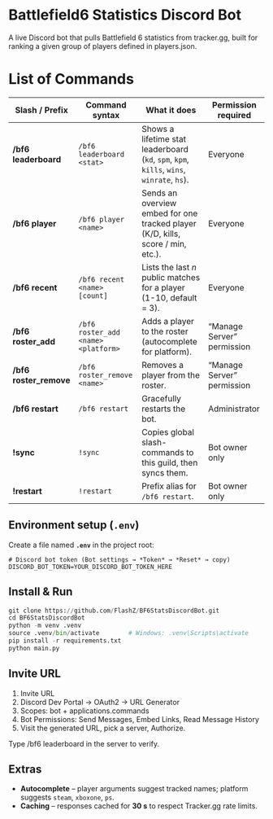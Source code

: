 # Battlefield6 Statistics Discord Bot

A live Discord bot that pulls Battlefield 6 statistics from tracker.gg, built for ranking a given group of players defined in players.json.

# List of Commands

| Slash / Prefix | Command syntax                                    | What it does                                                          | Permission required                |
|----------------|---------------------------------------------------|-----------------------------------------------------------------------|------------------------------------|
| **/bf6 leaderboard** | `/bf6 leaderboard <stat>`                       | Shows a lifetime stat leaderboard (`kd`, `spm`, `kpm`, `kills`, `wins`, `winrate`, `hs`). | Everyone                           |
| **/bf6 player** | `/bf6 player <name>`                               | Sends an overview embed for one tracked player (K/D, kills, score / min, etc.). | Everyone                           |
| **/bf6 recent** | `/bf6 recent <name> [count]`                       | Lists the last *n* public matches for a player (1-10, default = 3).   | Everyone                           |
| **/bf6 roster_add** | `/bf6 roster_add <name> <platform>`               | Adds a player to the roster (autocomplete for platform).              | “Manage Server” permission         |
| **/bf6 roster_remove** | `/bf6 roster_remove <name>`                       | Removes a player from the roster.                                     | “Manage Server” permission         |
| **/bf6 restart** | `/bf6 restart`                                    | Gracefully restarts the bot.                                          | Administrator                      |
| **!sync**      | `!sync`                                            | Copies global slash-commands to this guild, then syncs them.          | Bot owner only                     |
| **!restart**   | `!restart`                                         | Prefix alias for `/bf6 restart`.                                      | Bot owner only                     |

## Environment setup (`.env`)

Create a file named **`.env`** in the project root:

```dotenv
# Discord bot token (Bot settings → *Token* → *Reset* → copy)
DISCORD_BOT_TOKEN=YOUR_DISCORD_BOT_TOKEN_HERE
```

## Install & Run

```python
git clone https://github.com/FlashZ/BF6StatsDiscordBot.git
cd BF6StatsDiscordBot
python -m venv .venv
source .venv/bin/activate        # Windows: .venv\Scripts\activate
pip install -r requirements.txt
python main.py
```

## Invite URL
1. Invite URL
2. Discord Dev Portal → OAuth2 → URL Generator
3. Scopes: bot + applications.commands
4. Bot Permissions: Send Messages, Embed Links, Read Message History
5. Visit the generated URL, pick a server, Authorize.

Type /bf6 leaderboard in the server to verify.

## Extras
* **Autocomplete** – player arguments suggest tracked names; platform suggests `steam`, `xboxone`, `ps`.
* **Caching** – responses cached for **30 s** to respect Tracker.gg rate limits.
